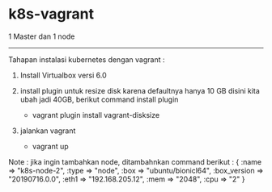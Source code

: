 # k8s-vagrant

1 Master dan 1 node


----------------------------------------------------------------------------------------------------------------------------

Tahapan instalasi kubernetes dengan vagrant :
1. Install Virtualbox versi 6.0

2. install plugin untuk resize disk karena defaultnya hanya 10 GB disini kita ubah jadi 40GB, berikut command install plugin
   - vagrant plugin install vagrant-disksize
   
3. jalankan vagrant
   - vagrant up   



Note : jika ingin tambahkan node, ditambahnkan command berikut :
{ 
   :name => "k8s-node-2", 
   :type => "node", 
   :box => "ubuntu/bionicl64", 
   :box_version => "20190716.0.0", 
   :eth1 => "192.168.205.12", 
   :mem => "2048", 
   :cpu => "2" 
   } 
